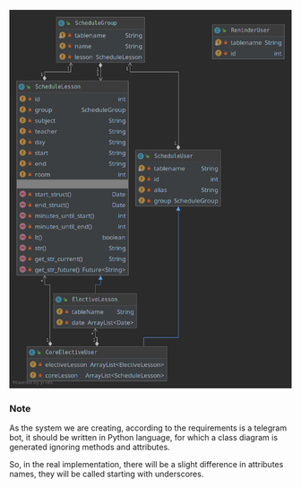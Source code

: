 ![](classDiagram.png)

### Note

As the system we are creating, according to the requirements is a
telegram bot, it should be written in Python language, for which a class
diagram is generated ignoring methods and attributes.

So, in the real implementation, there will be a slight difference in
attributes names, they will be called starting with underscores.
